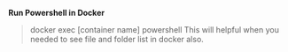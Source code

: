 **Run Powershell in Docker**
> docker exec [container name] powershell
This will helpful when you needed to see file and folder list in docker also.
